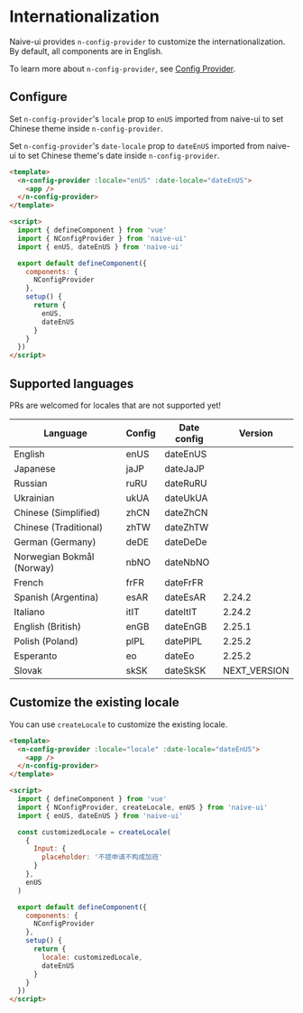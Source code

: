 <!--anchor:on-->

# Internationalization

Naive-ui provides `n-config-provider` to customize the internationalization. By default, all components are in English.

To learn more about `n-config-provider`, see [Config Provider](../components/config-provider).

## Configure

Set `n-config-provider`'s `locale` prop to `enUS` imported from naive-ui to set Chinese theme inside `n-config-provider`.

Set `n-config-provider`'s `date-locale` prop to `dateEnUS` imported from naive-ui to set Chinese theme's date inside `n-config-provider`.

```html
<template>
  <n-config-provider :locale="enUS" :date-locale="dateEnUS">
    <app />
  </n-config-provider>
</template>

<script>
  import { defineComponent } from 'vue'
  import { NConfigProvider } from 'naive-ui'
  import { enUS, dateEnUS } from 'naive-ui'

  export default defineComponent({
    components: {
      NConfigProvider
    },
    setup() {
      return {
        enUS,
        dateEnUS
      }
    }
  })
</script>
```

## Supported languages

PRs are welcomed for locales that are not supported yet!

| Language                  | Config | Date config | Version      |
| ------------------------- | ------ | ----------- | ------------ |
| English                   | enUS   | dateEnUS    |              |
| Japanese                  | jaJP   | dateJaJP    |              |
| Russian                   | ruRU   | dateRuRU    |              |
| Ukrainian                 | ukUA   | dateUkUA    |              |
| Chinese (Simplified)      | zhCN   | dateZhCN    |              |
| Chinese (Traditional)     | zhTW   | dateZhTW    |              |
| German (Germany)          | deDE   | dateDeDe    |              |
| Norwegian Bokmål (Norway) | nbNO   | dateNbNO    |              |
| French                    | frFR   | dateFrFR    |              |
| Spanish (Argentina)       | esAR   | dateEsAR    | 2.24.2       |
| Italiano                  | itIT   | dateItIT    | 2.24.2       |
| English (British)         | enGB   | dateEnGB    | 2.25.1       |
| Polish (Poland)           | plPL   | datePlPL    | 2.25.2       |
| Esperanto                 | eo     | dateEo      | 2.25.2       |
| Slovak                    | skSK   | dateSkSK    | NEXT_VERSION |

## Customize the existing locale

You can use `createLocale` to customize the existing locale.

```html
<template>
  <n-config-provider :locale="locale" :date-locale="dateEnUS">
    <app />
  </n-config-provider>
</template>

<script>
  import { defineComponent } from 'vue'
  import { NConfigProvider, createLocale, enUS } from 'naive-ui'
  import { enUS, dateEnUS } from 'naive-ui'

  const customizedLocale = createLocale(
    {
      Input: {
        placeholder: '不提申请不构成加班'
      }
    },
    enUS
  )

  export default defineComponent({
    components: {
      NConfigProvider
    },
    setup() {
      return {
        locale: customizedLocale,
        dateEnUS
      }
    }
  })
</script>
```

